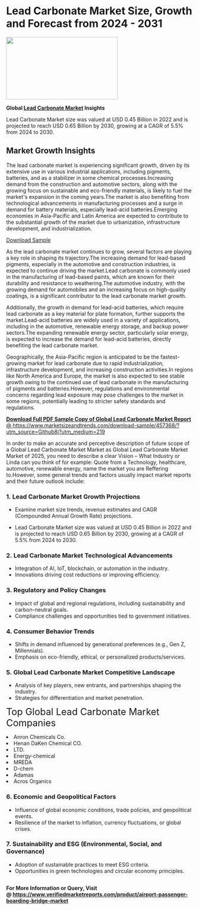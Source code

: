 <H1>Lead Carbonate Market Size, Growth and Forecast from 2024 - 2031</H1><img class="aligncenter size-medium wp-image-584254" src="https://thirdeyenews.in/wp-content/uploads/2024/09/Global-Market-Research-300x168.jpeg" alt="" width="300" height="168" /><p><strong>Global&nbsp;<a href="https://www.marketsizeandtrends.com/download-sample/457368/?utm_source=Github8j?utm_medium=219">Lead Carbonate Market</a> Insights</strong></p><p>Lead Carbonate Market size was valued at USD 0.45 Billion in 2022 and is projected to reach USD 0.65 Billion by 2030, growing at a CAGR of 5.5% from 2024 to 2030.</p><p><h2>Market Growth Insights</h2> <p>The lead carbonate market is experiencing significant growth, driven by its extensive use in various industrial applications, including pigments, batteries, and as a stabilizer in some chemical processes.Increasing demand from the construction and automotive sectors, along with the growing focus on sustainable and eco-friendly materials, is likely to fuel the market's expansion in the coming years.The market is also benefiting from technological advancements in manufacturing processes and a surge in demand for battery materials, especially lead-acid batteries.Emerging economies in Asia-Pacific and Latin America are expected to contribute to the substantial growth of the market due to urbanization, infrastructure development, and industrialization.</p> <p><a href="#">Download Sample</a></p> <p>As the lead carbonate market continues to grow, several factors are playing a key role in shaping its trajectory.The increasing demand for lead-based pigments, especially in the automotive and construction industries, is expected to continue driving the market.Lead carbonate is commonly used in the manufacturing of lead-based paints, which are known for their durability and resistance to weathering.The automotive industry, with the growing demand for automobiles and an increasing focus on high-quality coatings, is a significant contributor to the lead carbonate market growth.</p> <p>Additionally, the growth in demand for lead-acid batteries, which require lead carbonate as a key material for plate formation, further supports the market.Lead-acid batteries are widely used in a variety of applications, including in the automotive, renewable energy storage, and backup power sectors.The expanding renewable energy sector, particularly solar energy, is expected to increase the demand for lead-acid batteries, directly benefiting the lead carbonate market.</p> <p>Geographically, the Asia-Pacific region is anticipated to be the fastest-growing market for lead carbonate due to rapid industrialization, infrastructure development, and increasing construction activities.In regions like North America and Europe, the market is also expected to see stable growth owing to the continued use of lead carbonate in the manufacturing of pigments and batteries.However, regulations and environmental concerns regarding lead exposure may pose challenges to the market in some regions, potentially leading to stricter safety standards and regulations.</p> <p><a href="#"></p><p><span class=""><strong>Download Full PDF Sample Copy of Global Lead Carbonate Market Report</strong> @ <a href="https://www.marketsizeandtrends.com/download-sample/457368/?utm_source=Github8j?utm_medium=219" target="_blank">https://www.marketsizeandtrends.com/download-sample/457368/?utm_source=Github8j?utm_medium=219</a></span></p><p>In order to make an accurate and perceptive description of future scope of a Global&nbsp;Lead Carbonate Market Market as Global&nbsp;Lead Carbonate Market Market of 2025, you need to describe a clear Vision &ndash; What Industry or Linda can you think of for example: Quote from a Technology, healthcare, automotive, renewable energy, name the market you are Reffering to.However, some general trends and factors usually impact market reports and their future outlook include:</p><h3>1.&nbsp;<strong>Lead Carbonate Market Growth Projections</strong></h3><ul><li>Examine market size trends, revenue estimates and CAGR (Compounded Annual Growth Rate) projections.</li><li><p>Lead Carbonate Market size was valued at USD 0.45 Billion in 2022 and is projected to reach USD 0.65 Billion by 2030, growing at a CAGR of 5.5% from 2024 to 2030.</p></li></ul><h3>2.&nbsp;<strong>Lead Carbonate Market Technological Advancements</strong></h3><ul><li>Integration of AI, IoT, blockchain, or automation in the industry.</li><li>Innovations driving cost reductions or improving efficiency.</li></ul><h3>3.&nbsp;<strong>Regulatory and Policy Changes</strong></h3><ul><li>Impact of global and regional regulations, including sustainability and carbon-neutral goals.</li><li>Compliance challenges and opportunities tied to government initiatives.</li></ul><h3>4.&nbsp;<strong>Consumer Behavior Trends</strong></h3><ul><li>Shifts in demand influenced by generational preferences (e.g., Gen Z, Millennials).</li><li>Emphasis on eco-friendly, ethical, or personalized products/services.</li></ul><h3>5.&nbsp;<strong>Global Lead Carbonate Market Competitive Landscape</strong></h3><ul><li>Analysis of key players, new entrants, and partnerships shaping the industry.</li><li>Strategies for differentiation and market penetration.</li></ul><p data-pm-slice="1 1 []"><span style="color: inherit; font-family: inherit; font-size: 25px;">Top Global Lead Carbonate Market Companies</span></p><div class="" data-test-id=""><p><li>Anron Chemicals Co.</li><li> Henan DaKen Chemical CO.</li><li>LTD.</li><li> Energy-chemical</li><li> MREDA</li><li> D-chem</li><li> Adamas</li><li> Acros Organics</li></p></div><h3>6.&nbsp;<strong>Economic and Geopolitical Factors</strong></h3><ul><li>Influence of global economic conditions, trade policies, and geopolitical events.</li><li>Resilience of the market to inflation, currency fluctuations, or global crises.</li></ul><h3>7.&nbsp;<strong>Sustainability and ESG (Environmental, Social, and Governance)</strong></h3><ul><li>Adoption of sustainable practices to meet ESG criteria.</li><li>Opportunities in green technologies and circular economy principles.</li></ul><h2><strong style="font-size: 14px;">For More Information or Query, Visit @&nbsp;</strong><a style="background-color: #ffffff; font-size: 14px;" href="https://www.marketsizeandtrends.com/report/lead-carbonate-market/" target="_blank">https://www.verifiedmarketreports.com/product/airport-passenger-boarding-bridge-market</a></h2>